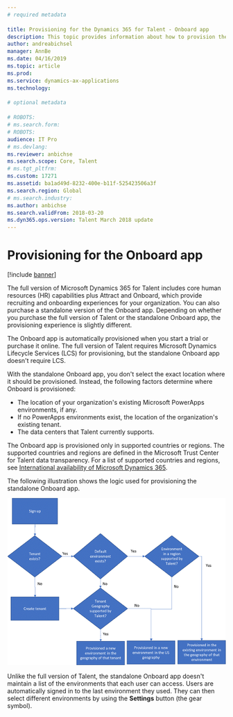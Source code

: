 ```yaml
---
# required metadata

title: Provisioning for the Dynamics 365 for Talent - Onboard app
description: This topic provides information about how to provision the standalone Dynamics 365 for Talent - Onboard app.
author: andreabichsel
manager: AnnBe
ms.date: 04/16/2019
ms.topic: article
ms.prod: 
ms.service: dynamics-ax-applications
ms.technology: 

# optional metadata

# ROBOTS: 
# ms.search.form: 
# ROBOTS: 
audience: IT Pro 
# ms.devlang: 
ms.reviewer: anbichse
ms.search.scope: Core, Talent
# ms.tgt_pltfrm: 
ms.custom: 17271
ms.assetid: ba1ad49d-8232-400e-b11f-525423506a3f
ms.search.region: Global
# ms.search.industry: 
ms.author: anbichse
ms.search.validFrom: 2018-03-20
ms.dyn365.ops.version: Talent March 2018 update
---
```


# Provisioning for the Onboard app

[!include [banner](includes/banner.md)]

The full version of Microsoft Dynamics 365 for Talent includes core human resources (HR) capabilities plus Attract and Onboard, which provide recruiting and onboarding experiences for your organization. You can also purchase a standalone version of the Onboard app. Depending on whether you purchase the full version of Talent or the standalone Onboard app, the provisioning experience is slightly different.

The Onboard app is automatically provisioned when you start a trial or purchase it online. The full version of Talent requires Microsoft Dynamics Lifecycle Services (LCS) for provisioning, but the standalone Onboard app doesn't require LCS.

With the standalone Onboard app, you don't select the exact location where it should be provisioned. Instead, the following factors determine where Onboard is provisioned:

- The location of your organization's existing Microsoft PowerApps environments, if any.
- If no PowerApps environments exist, the location of the organization's existing tenant.
- The data centers that Talent currently supports.

The Onboard app is provisioned only in supported countries or regions. The supported countries and regions are defined in the Microsoft Trust Center for Talent data transparency. For a list of supported countries and regions, see [International availability of Microsoft Dynamics 365](https://docs.microsoft.com/dynamics365/get-started/availability).

The following illustration shows the logic used for provisioning the standalone Onboard app.

[![Provisioning process for the standalone Onboard app, based on country/region](./media/modular-apps-diagram-mod-app-tech.png)](./media/modular-apps-diagram-mod-app-tech.png)

Unlike the full version of Talent, the standalone Onboard app doesn't maintain a list of the environments that each user can access. Users are automatically signed in to the last environment they used. They can then select different environments by using the **Settings** button (the gear symbol).
